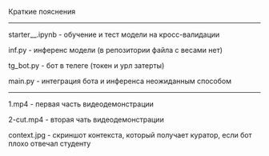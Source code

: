 Краткие пояснения 
*******************************************************************************************

starter__.ipynb - обучение и тест модели на кросс-валидации

inf.py - инференс  модели (в репозитории файла с весами нет)

tg_bot.py - бот в телеге (токен и урл затерты)

main.py - интеграция бота и инференса неожиданным способом

*******************************************************************************************



1.mp4 - первая часть видеодемонстрации

2-cut.mp4 - вторая чать видеодемонстрации

context.jpg - скриншот контекста, который получает куратор, если бот плохо отвечал студенту
